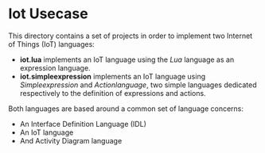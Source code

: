 # Iot Usecase

This directory contains a set of projects in order to implement two Internet of Things (IoT) languages:
- **iot.lua** implements an IoT language using the *Lua* language as an expression language.
- **iot.simpleexpression** implements an IoT language using *Simpleexpression* and *Actionlanguage*, two simple languages dedicated respectively to the definition of expressions and actions.

Both languages are based around a common set of language concerns:
- An Interface Definition Language (IDL)
- An IoT language
- And Activity Diagram language
